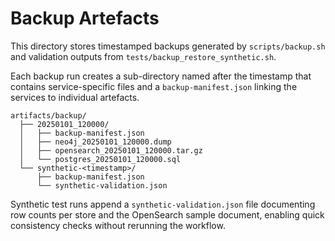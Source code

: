 # Backup Artefacts

This directory stores timestamped backups generated by `scripts/backup.sh` and
validation outputs from `tests/backup_restore_synthetic.sh`.

Each backup run creates a sub-directory named after the timestamp that contains
service-specific files and a `backup-manifest.json` linking the services to
individual artefacts.

```
artifacts/backup/
  ├── 20250101_120000/
  │   ├── backup-manifest.json
  │   ├── neo4j_20250101_120000.dump
  │   ├── opensearch_20250101_120000.tar.gz
  │   └── postgres_20250101_120000.sql
  └── synthetic-<timestamp>/
      ├── backup-manifest.json
      └── synthetic-validation.json
```

Synthetic test runs append a `synthetic-validation.json` file documenting row
counts per store and the OpenSearch sample document, enabling quick consistency
checks without rerunning the workflow.
